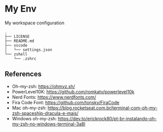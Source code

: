 # My Env

My workspace configuration

```
.
├── LICENSE
├── README.md
├── vscode
│   └── settings.json
└── zshell
    └── .zshrc
```

## References

- Oh-my-zsh: https://ohmyz.sh/
- PowerLevel10K: https://github.com/romkatv/powerlevel10k
- Nerd Fonts: https://www.nerdfonts.com/
- Fira Code Font: https://github.com/tonsky/FiraCode
- Mac oh-my-zsh: https://blog.rocketseat.com.br/terminal-com-oh-my-zsh-spaceship-dracula-e-mais/
- Windows oh-my-zsh: https://dev.to/erickrock80/pt-br-instalando-oh-my-zsh-no-windows-terminal-3a8l
